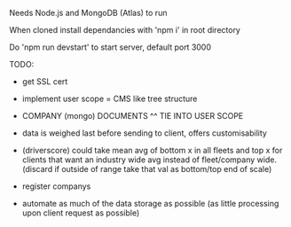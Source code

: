 Needs Node.js and MongoDB (Atlas) to run

When cloned install dependancies with 'npm i' in root directory

Do 'npm run devstart' to start server, default port 3000

TODO:

 - get SSL cert

 - implement user scope = CMS like tree structure

 - COMPANY (mongo) DOCUMENTS ^^ TIE INTO USER SCOPE

 - data is weighed last before sending to client, offers customisability

 - (driverscore) could take mean avg of bottom x in all fleets and top x for clients that want an industry wide avg instead of fleet/company wide. (discard if outside of range take that val as bottom/top end of scale)

 - register companys

 - automate as much of the data storage as possible (as little processing upon client request as possible)

 
